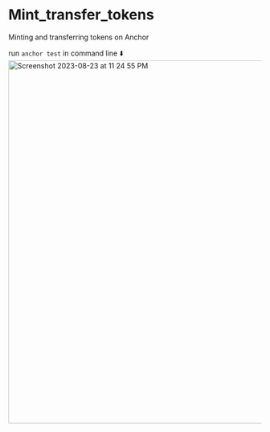 # Mint_transfer_tokens
Minting and transferring tokens on Anchor

run ```anchor test``` in command line 
⬇️
<img width="722" alt="Screenshot 2023-08-23 at 11 24 55 PM" src="https://github.com/mrdarylguy/Mint_transfer_tokens/assets/42925677/918f99e1-ed5d-496c-af18-12f4f6783ac0">
